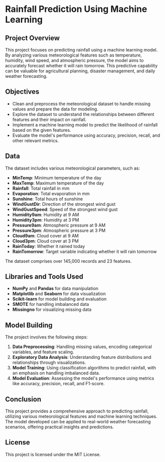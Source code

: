 # Rainfall Prediction Using Machine Learning

## Project Overview

This project focuses on predicting rainfall using a machine learning model. By analyzing various meteorological features such as temperature, humidity, wind speed, and atmospheric pressure, the model aims to accurately forecast whether it will rain tomorrow. This predictive capability can be valuable for agricultural planning, disaster management, and daily weather forecasting.

## Objectives

- Clean and preprocess the meteorological dataset to handle missing values and prepare the data for modeling.
- Explore the dataset to understand the relationships between different features and their impact on rainfall.
- Implement a machine learning model to predict the likelihood of rainfall based on the given features.
- Evaluate the model's performance using accuracy, precision, recall, and other relevant metrics.

## Data

The dataset includes various meteorological parameters, such as:

- **MinTemp**: Minimum temperature of the day
- **MaxTemp**: Maximum temperature of the day
- **Rainfall**: Total rainfall in mm
- **Evaporation**: Total evaporation in mm
- **Sunshine**: Total hours of sunshine
- **WindGustDir**: Direction of the strongest wind gust
- **WindGustSpeed**: Speed of the strongest wind gust
- **Humidity9am**: Humidity at 9 AM
- **Humidity3pm**: Humidity at 3 PM
- **Pressure9am**: Atmospheric pressure at 9 AM
- **Pressure3pm**: Atmospheric pressure at 3 PM
- **Cloud9am**: Cloud cover at 9 AM
- **Cloud3pm**: Cloud cover at 3 PM
- **RainToday**: Whether it rained today
- **RainTomorrow**: Target variable indicating whether it will rain tomorrow

The dataset comprises over 145,000 records and 23 features.

## Libraries and Tools Used

- **NumPy** and **Pandas** for data manipulation
- **Matplotlib** and **Seaborn** for data visualization
- **Scikit-learn** for model building and evaluation
- **SMOTE** for handling imbalanced data
- **Missingno** for visualizing missing data

## Model Building

The project involves the following steps:

1. **Data Preprocessing**: Handling missing values, encoding categorical variables, and feature scaling.
2. **Exploratory Data Analysis**: Understanding feature distributions and relationships through visualizations.
3. **Model Training**: Using classification algorithms to predict rainfall, with an emphasis on handling imbalanced data.
4. **Model Evaluation**: Assessing the model's performance using metrics like accuracy, precision, recall, and F1-score.

## Conclusion

This project provides a comprehensive approach to predicting rainfall, utilizing various meteorological features and machine learning techniques. The model developed can be applied to real-world weather forecasting scenarios, offering practical insights and predictions.

## License

This project is licensed under the MIT License.
